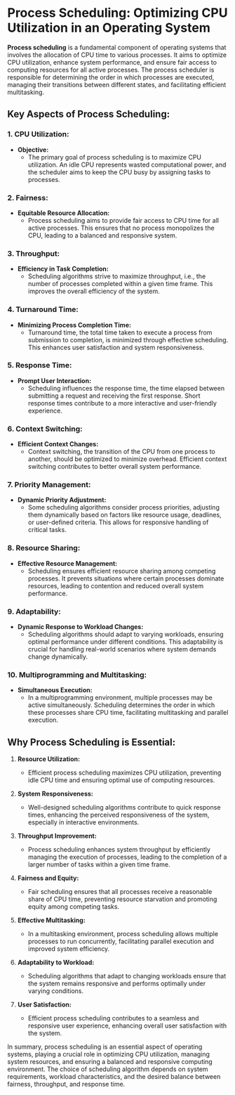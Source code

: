 # Process Scheduling: Optimizing CPU Utilization in an Operating System

**Process scheduling** is a fundamental component of operating systems that involves the allocation of CPU time to various processes. It aims to optimize CPU utilization, enhance system performance, and ensure fair access to computing resources for all active processes. The process scheduler is responsible for determining the order in which processes are executed, managing their transitions between different states, and facilitating efficient multitasking.

## Key Aspects of Process Scheduling:

### 1. **CPU Utilization:**

- **Objective:**
  - The primary goal of process scheduling is to maximize CPU utilization. An idle CPU represents wasted computational power, and the scheduler aims to keep the CPU busy by assigning tasks to processes.

### 2. **Fairness:**

- **Equitable Resource Allocation:**
  - Process scheduling aims to provide fair access to CPU time for all active processes. This ensures that no process monopolizes the CPU, leading to a balanced and responsive system.

### 3. **Throughput:**

- **Efficiency in Task Completion:**
  - Scheduling algorithms strive to maximize throughput, i.e., the number of processes completed within a given time frame. This improves the overall efficiency of the system.

### 4. **Turnaround Time:**

- **Minimizing Process Completion Time:**
  - Turnaround time, the total time taken to execute a process from submission to completion, is minimized through effective scheduling. This enhances user satisfaction and system responsiveness.

### 5. **Response Time:**

- **Prompt User Interaction:**
  - Scheduling influences the response time, the time elapsed between submitting a request and receiving the first response. Short response times contribute to a more interactive and user-friendly experience.

### 6. **Context Switching:**

- **Efficient Context Changes:**
  - Context switching, the transition of the CPU from one process to another, should be optimized to minimize overhead. Efficient context switching contributes to better overall system performance.

### 7. **Priority Management:**

- **Dynamic Priority Adjustment:**
  - Some scheduling algorithms consider process priorities, adjusting them dynamically based on factors like resource usage, deadlines, or user-defined criteria. This allows for responsive handling of critical tasks.

### 8. **Resource Sharing:**

- **Effective Resource Management:**
  - Scheduling ensures efficient resource sharing among competing processes. It prevents situations where certain processes dominate resources, leading to contention and reduced overall system performance.

### 9. **Adaptability:**

- **Dynamic Response to Workload Changes:**
  - Scheduling algorithms should adapt to varying workloads, ensuring optimal performance under different conditions. This adaptability is crucial for handling real-world scenarios where system demands change dynamically.

### 10. **Multiprogramming and Multitasking:**

- **Simultaneous Execution:**
  - In a multiprogramming environment, multiple processes may be active simultaneously. Scheduling determines the order in which these processes share CPU time, facilitating multitasking and parallel execution.

## Why Process Scheduling is Essential:

1. **Resource Utilization:**
   - Efficient process scheduling maximizes CPU utilization, preventing idle CPU time and ensuring optimal use of computing resources.

2. **System Responsiveness:**
   - Well-designed scheduling algorithms contribute to quick response times, enhancing the perceived responsiveness of the system, especially in interactive environments.

3. **Throughput Improvement:**
   - Process scheduling enhances system throughput by efficiently managing the execution of processes, leading to the completion of a larger number of tasks within a given time frame.

4. **Fairness and Equity:**
   - Fair scheduling ensures that all processes receive a reasonable share of CPU time, preventing resource starvation and promoting equity among competing tasks.

5. **Effective Multitasking:**
   - In a multitasking environment, process scheduling allows multiple processes to run concurrently, facilitating parallel execution and improved system efficiency.

6. **Adaptability to Workload:**
   - Scheduling algorithms that adapt to changing workloads ensure that the system remains responsive and performs optimally under varying conditions.

7. **User Satisfaction:**
   - Efficient process scheduling contributes to a seamless and responsive user experience, enhancing overall user satisfaction with the system.

In summary, process scheduling is an essential aspect of operating systems, playing a crucial role in optimizing CPU utilization, managing system resources, and ensuring a balanced and responsive computing environment. The choice of scheduling algorithm depends on system requirements, workload characteristics, and the desired balance between fairness, throughput, and response time.

